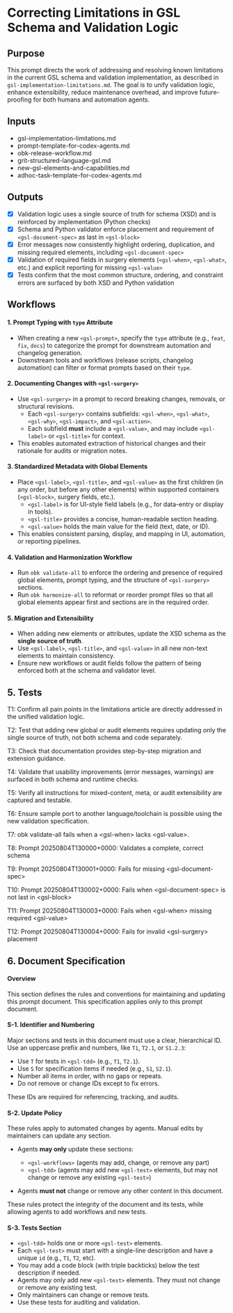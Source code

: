 <?xml version="1.0" encoding="UTF-8"?>
<gsl-prompt id="20250804T014131+0000" type="feat">
<gsl-header>

# Correcting Limitations in GSL Schema and Validation Logic
</gsl-header>
<gsl-block>
<gsl-purpose>
<gsl-title>

## Purpose
</gsl-title>
<gsl-description>

This prompt directs the work of addressing and resolving known limitations in the current GSL schema and validation implementation, as described in `gsl-implementation-limitations.md`. The goal is to unify validation logic, enhance extensibility, reduce maintenance overhead, and improve future-proofing for both humans and automation agents.

</gsl-description>
</gsl-purpose>
<gsl-inputs>
<gsl-title>

## Inputs
</gsl-title>
<gsl-description>

- gsl-implementation-limitations.md
- prompt-template-for-codex-agents.md
- obk-release-workflow.md
- grit-structured-language-gsl.md
- new-gsl-elements-and-capabilities.md
- adhoc-task-template-for-codex-agents.md

</gsl-description>
</gsl-inputs>

<gsl-outputs>
<gsl-title>

## Outputs
</gsl-title>
<gsl-description>

- [x] Validation logic uses a single source of truth for schema (XSD) and is reinforced by implementation (Python checks)
- [x] Schema and Python validator enforce placement and requirement of `<gsl-document-spec>` as last in `<gsl-block>`
- [x] Error messages now consistently highlight ordering, duplication, and missing required elements, including `<gsl-document-spec>`
- [x] Validation of required fields in surgery elements (`<gsl-when>`, `<gsl-what>`, etc.) and explicit reporting for missing `<gsl-value>`
- [x] Tests confirm that the most common structure, ordering, and constraint errors are surfaced by both XSD and Python validation

</gsl-description>
</gsl-outputs>

<gsl-workflows>
<gsl-title>

## Workflows
</gsl-title>
<gsl-description>

#### 1. Prompt Typing with `type` Attribute

- When creating a new `<gsl-prompt>`, specify the `type` attribute (e.g., `feat`, `fix`, `docs`) to categorize the prompt for downstream automation and changelog generation.
- Downstream tools and workflows (release scripts, changelog automation) can filter or format prompts based on their `type`.

#### 2. Documenting Changes with `<gsl-surgery>`

- Use `<gsl-surgery>` in a prompt to record breaking changes, removals, or structural revisions.
    - Each `<gsl-surgery>` contains subfields: `<gsl-when>`, `<gsl-what>`, `<gsl-why>`, `<gsl-impact>`, and `<gsl-action>`.
    - Each subfield **must** include a `<gsl-value>`, and may include `<gsl-label>` or `<gsl-title>` for context.
- This enables automated extraction of historical changes and their rationale for audits or migration notes.

#### 3. Standardized Metadata with Global Elements

- Place `<gsl-label>`, `<gsl-title>`, and `<gsl-value>` as the first children (in any order, but before any other elements) within supported containers (`<gsl-block>`, surgery fields, etc.).
    - `<gsl-label>` is for UI-style field labels (e.g., for data-entry or display in tools).
    - `<gsl-title>` provides a concise, human-readable section heading.
    - `<gsl-value>` holds the main value for the field (text, date, or ID).
- This enables consistent parsing, display, and mapping in UI, automation, or reporting pipelines.

#### 4. Validation and Harmonization Workflow

- Run `obk validate-all` to enforce the ordering and presence of required global elements, prompt typing, and the structure of `<gsl-surgery>` sections.
- Run `obk harmonize-all` to reformat or reorder prompt files so that all global elements appear first and sections are in the required order.

#### 5. Migration and Extensibility

- When adding new elements or attributes, update the XSD schema as the **single source of truth**.
- Use `<gsl-label>`, `<gsl-title>`, and `<gsl-value>` in all new non-text elements to maintain consistency.
- Ensure new workflows or audit fields follow the pattern of being enforced both at the schema and validator level.

</gsl-description>
</gsl-workflows>

<gsl-tdd>

<gsl-title>

## 5. Tests
</gsl-title>
<gsl-test id="T1">

T1: Confirm all pain points in the limitations article are directly addressed in the unified validation logic.
</gsl-test>
<gsl-test id="T2">

T2: Test that adding new global or audit elements requires updating only the single source of truth, not both schema and code separately.
</gsl-test>
<gsl-test id="T3">

T3: Check that documentation provides step-by-step migration and extension guidance.
</gsl-test>
<gsl-test id="T4">

T4: Validate that usability improvements (error messages, warnings) are surfaced in both schema and runtime checks.
</gsl-test>
<gsl-test id="T5">

T5: Verify all instructions for mixed-content, meta, or audit extensibility are captured and testable.
</gsl-test>
<gsl-test id="T6">

T6: Ensure sample port to another language/toolchain is possible using the new validation specification.
</gsl-test>
<gsl-test id="T7">

T7: obk validate-all fails when a &lt;gsl-when&gt; lacks &lt;gsl-value&gt;.
</gsl-test>
<gsl-test id="T8">

T8: Prompt 20250804T130000+0000: Validates a complete, correct schema</gsl-test>
<gsl-test id="T9">

T9: Prompt 20250804T130001+0000: Fails for missing &lt;gsl-document-spec&gt;</gsl-test>
<gsl-test id="T10">

T10: Prompt 20250804T130002+0000: Fails when &lt;gsl-document-spec&gt; is not last in &lt;gsl-block&gt;</gsl-test>
<gsl-test id="T11">

T11: Prompt 20250804T130003+0000: Fails when &lt;gsl-when&gt; missing required &lt;gsl-value&gt;</gsl-test>
<gsl-test id="T12">

T12: Prompt 20250804T130004+0000: Fails for invalid &lt;gsl-surgery&gt; placement</gsl-test>

</gsl-tdd>
<gsl-document-spec>
<gsl-title>

## 6. Document Specification
</gsl-title>
<gsl-description>

#### Overview

This section defines the rules and conventions for maintaining and updating this prompt document.
This specification applies only to this prompt document.

#### S-1. Identifier and Numbering

Major sections and tests in this document must use a clear, hierarchical ID. Use an uppercase prefix and numbers, like `T1`, `T2.1`, or `S1.2.3`:

* Use `T` for tests in `<gsl-tdd>` (e.g., `T1`, `T2.1`).
* Use `S` for specification items if needed (e.g., `S1`, `S2.1`).
* Number all items in order, with no gaps or repeats.
* Do not remove or change IDs except to fix errors.

These IDs are required for referencing, tracking, and audits.

#### S-2. Update Policy

These rules apply to automated changes by agents. Manual edits by maintainers can update any section.

* Agents **may only** update these sections:

  * `<gsl-workflows>` (agents may add, change, or remove any part)
  * `<gsl-tdd>` (agents may add new `<gsl-test>` elements, but may not change or remove any existing `<gsl-test>`)
* Agents **must not** change or remove any other content in this document.

These rules protect the integrity of the document and its tests, while allowing agents to add workflows and new tests.

#### S-3. Tests Section

* `<gsl-tdd>` holds one or more `<gsl-test>` elements.
* Each `<gsl-test>` must start with a single-line description and have a unique `id` (e.g., `T1`, `T2`, etc).
* You may add a code block (with triple backticks) below the test description if needed.
* Agents may only add new `<gsl-test>` elements. They must not change or remove any existing test.
* Only maintainers can change or remove tests.
* Use these tests for auditing and validation.
</gsl-description>
</gsl-document-spec>
</gsl-block>
</gsl-prompt>
